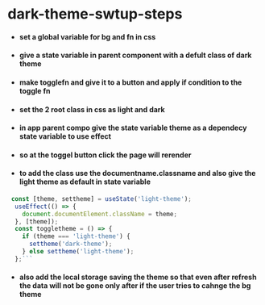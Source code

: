 # dark-theme-swtup-steps

- #### set a global variable for bg and fn in css
- #### give a state variable in parent component with a defult class of dark theme
- #### make togglefn and give it to a button and apply if condition to the toggle fn
- #### set the 2 root class in css as light and dark
- #### in app parent compo give the state variable theme as a dependecy state variable to use effect
- #### so at the toggel button click the page will rerender
- #### to add the class use the documentname.classname and also give the light theme as default in state variable

````js
 const [theme, settheme] = useState('light-theme');
  useEffect(() => {
    document.documentElement.className = theme;
  }, [theme]);
  const toggletheme = () => {
    if (theme === 'light-theme') {
      settheme('dark-theme');
    } else settheme('light-theme');
  };```
```` 
- #### also add the local storage saving the theme so that even after refresh the data will not be gone only after if the user tries to cahnge the bg theme

